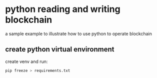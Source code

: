 # python reading and writing blockchain

a sample example to illustrate how to use python to operate blockchain

## create python virtual environment

create venv and run:

```sh
pip freeze > requirements.txt
```
